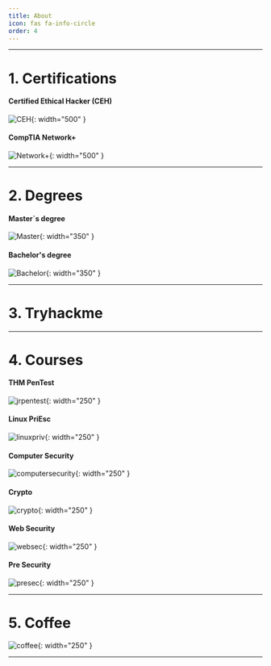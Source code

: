 ```yaml
---
title: About
icon: fas fa-info-circle
order: 4
---
```


---

# 1. Certifications

#### Certified Ethical Hacker (CEH)
![CEH](/cehcert.jpg){: width="500" }

#### CompTIA Network+
![Network+](/networkP.jpg){: width="500" }

---

# 2. Degrees

#### Master`s degree
![Master](/masterdegree.jpg){: width="350" }


#### Bachelor's degree
![Bachelor](/bachelorD.jpg){: width="350" }

---

# 3. Tryhackme
<script src="https://tryhackme.com/badge/836492"></script>

---

# 4. Courses

#### THM PenTest
![jrpentest](/jrpen.png){: width="250" }

#### Linux PriEsc
![linuxpriv](/linuxesc.jpg){: width="250" }

#### Computer Security
![computersecurity](/wenliangcomputersecurity.jpg){: width="250" }

#### Crypto
![crypto](/wenliangcrypto.jpg){: width="250" }

#### Web Security
![websec](/wenliangwebsecurity.jpg){: width="250" }

#### Pre Security
![presec](/presec.png){: width="250" }

---

# 5. Coffee
![coffee](/coffee.jpg){: width="250" }

---
